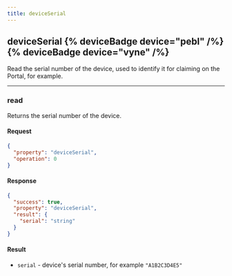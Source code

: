 ```yaml
---
title: deviceSerial
---
```


## deviceSerial {% deviceBadge device="pebl" /%}   {% deviceBadge device="vyne" /%} 
Read the serial number of the device, used to identify it for claiming on the Portal, for example.

------------------------------------------------------------------------------------------------------------------

### read
Returns the serial number of the device.

#### Request
```json
{
  "property": "deviceSerial",
  "operation": 0
}
```

#### Response
```json
{
  "success": true,
  "property": "deviceSerial",
  "result": {
    "serial": "string"
  }
}
```

#### Result
- `serial` - device's serial number, for example `"A1B2C3D4E5"`